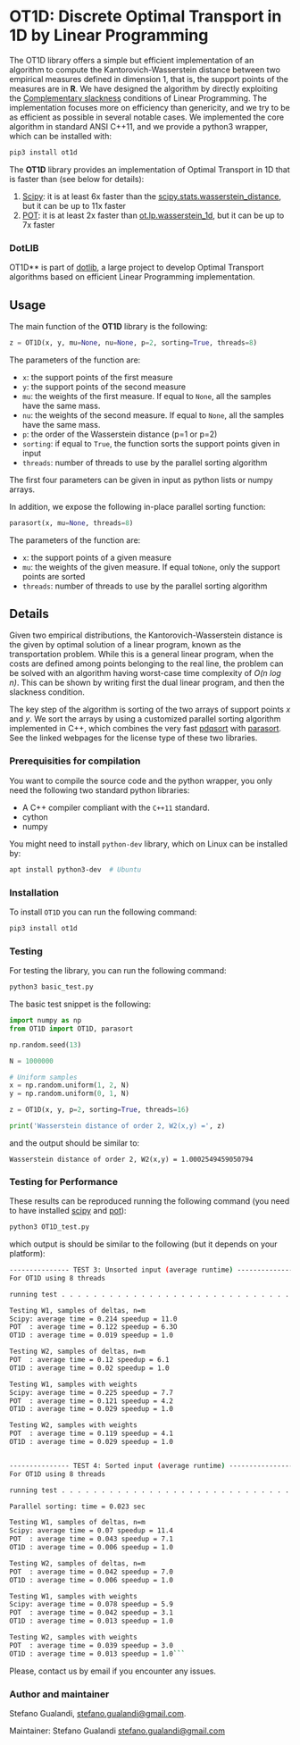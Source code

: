 # OT1D: Discrete Optimal Transport in 1D by Linear Programming

The OT1D library offers a simple but efficient implementation of an algorithm to compute the Kantorovich-Wasserstein distance between two empirical measures defined in dimension 1, that is, the support points of the measures are in **R**.
We have designed the algorithm by directly exploiting the [Complementary slackness](https://en.wikipedia.org/wiki/Linear_programming#Complementary_slackness) conditions of Linear Programming. 
The implementation focuses more on efficiency than genericity, and we try to be as efficient as possible in several notable cases.
We implemented the core algorithm in standard ANSI C++11, and we provide a python3 wrapper, which can be installed with:

```bash
pip3 install ot1d
```

The **OT1D** library provides an implementation of Optimal Transport in 1D that is faster than (see below for details):

1. [Scipy](https://www.scipy.org/): it is at least 6x faster than the [scipy.stats.wasserstein_distance](https://docs.scipy.org/doc/scipy/reference/generated/scipy.stats.wasserstein_distance.html), but it can be up to 11x faster
2.  [POT](https://pythonot.github.io/): it is at least 2x faster than [ot.lp.wasserstein_1d](https://pythonot.github.io/gen_modules/ot.lp.html#ot.lp.wasserstein_1d), but it can be up to 7x faster


### DotLIB
OT1D** is part of [dotlib](https://github.com/stegua/dotlib), a large project to develop Optimal Transport algorithms based on efficient Linear Programming implementation.

## Usage
The main function of the **OT1D** library is the following:

```python
z = OT1D(x, y, mu=None, nu=None, p=2, sorting=True, threads=8)
```

The parameters of the function are:

* `x`: the support points of the first measure
* `y`: the support points of the second measure
* `mu`: the weights of the first measure. If equal to `None`, all the samples have the same mass.
* `nu`: the weights of the second measure. If equal to `None`, all the samples have the same mass.
* `p`: the order of the Wasserstein distance (p=1 or p=2)
* `sorting`: if equal to `True`, the function sorts the support points given in input
* `threads`: number of threads to use by the parallel sorting algorithm

The first four parameters can be given in input as python lists or numpy arrays.

In addition, we expose the following in-place parallel sorting function:
```python
parasort(x, mu=None, threads=8)
```

The parameters of the function are:

* `x`: the support points of a given measure
* `mu`: the weights of the given measure. If equal to`None`, only the support points are sorted
* `threads`: number of threads to use by the parallel sorting algorithm



## Details
Given two empirical distributions, the Kantorovich-Wasserstein distance is the given by optimal solution of a linear program, known as the transportation problem.
While this is a general linear program, when the costs are defined among points belonging to the real line, 
the problem can be solved with an algorithm having worst-case time complexity of *O(n log n)*.
This can be shown by writing first the dual linear program, and then the slackness condition.

The key step of the algorithm is sorting of the two arrays of support points *x* and *y*.
We sort the arrays by using a customized parallel sorting algorithm implemented in C++, which combines the very fast [pdqsort](https://github.com/orlp/pdqsort)
with [parasort](https://github.com/baserinia/parallel-sort). See the linked webpages for the license type of these two libraries.


### Prerequisities for compilation

You want to compile the source code and the python wrapper, you only need the following two standard python libraries:

* A C++ compiler compliant with the `C++11` standard.
* cython
* numpy

You might need to install `python-dev` library, which on Linux can be installed by:

```bash
apt install python3-dev  # Ubuntu
```

### Installation

To install `OT1D` you can run the following command:

```bash
pip3 install ot1d
```

### Testing

For testing the library, you can run the following command:

```bash
python3 basic_test.py
```

The basic test snippet is the following:

```python
import numpy as np
from OT1D import OT1D, parasort

np.random.seed(13)

N = 1000000

# Uniform samples
x = np.random.uniform(1, 2, N)
y = np.random.uniform(0, 1, N)

z = OT1D(x, y, p=2, sorting=True, threads=16)

print('Wasserstein distance of order 2, W2(x,y) =', z)
```
and the output should be similar to:
```
Wasserstein distance of order 2, W2(x,y) = 1.0002549459050794
```

### Testing for Performance
These results can be reproduced running the following command (you need to have installed [scipy](https://scipy.org/) and [pot](https://pythonot.github.io/)):
```bash
python3 OT1D_test.py
```
which output is should be similar to the following (but it depends on your platform):
```bash
--------------- TEST 3: Unsorted input (average runtime) --------------------
For OT1D using 8 threads

running test . . . . . . . . . . . . . . . . . . . . . . . . . . . . . .

Testing W1, samples of deltas, n=m
Scipy: average time = 0.214 speedup = 11.0
POT  : average time = 0.122 speedup = 6.3O
OT1D : average time = 0.019 speedup = 1.0

Testing W2, samples of deltas, n=m
POT  : average time = 0.12 speedup = 6.1
OT1D : average time = 0.02 speedup = 1.0

Testing W1, samples with weights
Scipy: average time = 0.225 speedup = 7.7
POT  : average time = 0.121 speedup = 4.2
OT1D : average time = 0.029 speedup = 1.0

Testing W2, samples with weights
POT  : average time = 0.119 speedup = 4.1
OT1D : average time = 0.029 speedup = 1.0


--------------- TEST 4: Sorted input (average runtime) --------------------
For OT1D using 8 threads

running test . . . . . . . . . . . . . . . . . . . . . . . . . . . . . .

Parallel sorting: time = 0.023 sec

Testing W1, samples of deltas, n=m
Scipy: average time = 0.07 speedup = 11.4
POT  : average time = 0.043 speedup = 7.1
OT1D : average time = 0.006 speedup = 1.0

Testing W2, samples of deltas, n=m
POT  : average time = 0.042 speedup = 7.0
OT1D : average time = 0.006 speedup = 1.0

Testing W1, samples with weights
Scipy: average time = 0.078 speedup = 5.9
POT  : average time = 0.042 speedup = 3.1
OT1D : average time = 0.013 speedup = 1.0

Testing W2, samples with weights
POT  : average time = 0.039 speedup = 3.0
OT1D : average time = 0.013 speedup = 1.0```
```

Please, contact us by email if you encounter any issues.

### Author and maintainer
Stefano Gualandi, stefano.gualandi@gmail.com.

Maintainer: Stefano Gualandi <stefano.gualandi@gmail.com>
